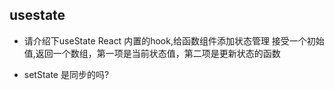 ## usestate
- 请介绍下useState
  React 内置的hook,给函数组件添加状态管理
  接受一个初始值,返回一个数组，第一项是当前状态值，第二项是更新状态的函数

- setState 是同步的吗?
